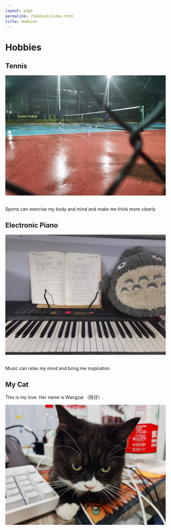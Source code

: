 ```yaml
---
layout: page
permalink: /hobbies/index.html
title: Hobbies
---
```


# Hobbies

## Tennis

</div>
<img src="/images/tennis.JPG">
</div>

<br>Sports can exercise my body and mind and make me think more clearly


## Electronic Piano

</div>
<img src="/images/piano.JPG">
</div>

<br>Music can relax my mind and bring me inspiration

## My Cat

This is my love. Her name is Wangzai （旺仔）.

<div>
<img src="/images/cat.JPG">
</div>
<br>



